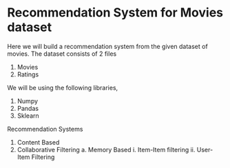# Recommendation System for Movies dataset
Here we will build a recommendation system from the given dataset of movies.
The dataset consists of 2 files 
1. Movies
2. Ratings

We will be using the following libraries,
1. Numpy
2. Pandas
3. Sklearn

Recommendation Systems
1. Content Based
2. Collaborative Filtering
   a. Memory Based
      i.  Item-Item filtering
      ii. User-Item Filtering

